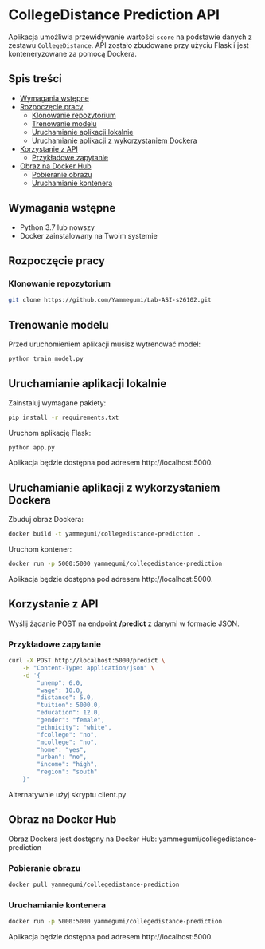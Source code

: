 # CollegeDistance Prediction API

Aplikacja umożliwia przewidywanie wartości `score` na podstawie danych z zestawu `CollegeDistance`. API zostało zbudowane przy użyciu Flask i jest konteneryzowane za pomocą Dockera.

## Spis treści

- [Wymagania wstępne](#wymagania-wstępne)
- [Rozpoczęcie pracy](#rozpoczęcie-pracy)
  - [Klonowanie repozytorium](#klonowanie-repozytorium)
  - [Trenowanie modelu](#trenowanie-modelu)
  - [Uruchamianie aplikacji lokalnie](#uruchamianie-aplikacji-lokalnie)
  - [Uruchamianie aplikacji z wykorzystaniem Dockera](#uruchamianie-aplikacji-z-wykorzystaniem-dockera)
- [Korzystanie z API](#korzystanie-z-api)
  - [Przykładowe zapytanie](#przykładowe-zapytanie)
- [Obraz na Docker Hub](#obraz-na-docker-hub)
  - [Pobieranie obrazu](#pobieranie-obrazu)
  - [Uruchamianie kontenera](#uruchamianie-kontenera)

## Wymagania wstępne

- Python 3.7 lub nowszy
- Docker zainstalowany na Twoim systemie

## Rozpoczęcie pracy

### Klonowanie repozytorium

```bash
git clone https://github.com/Yammegumi/Lab-ASI-s26102.git
```

## Trenowanie modelu
Przed uruchomieniem aplikacji musisz wytrenować model:
```bash
python train_model.py
```
## Uruchamianie aplikacji lokalnie
Zainstaluj wymagane pakiety:
```bash
pip install -r requirements.txt
```
Uruchom aplikację Flask:
```bash
python app.py
```

Aplikacja będzie dostępna pod adresem http://localhost:5000.

## Uruchamianie aplikacji z wykorzystaniem Dockera
Zbuduj obraz Dockera:
```bash
docker build -t yammegumi/collegedistance-prediction .
```
Uruchom kontener:
```bash
docker run -p 5000:5000 yammegumi/collegedistance-prediction
```

Aplikacja będzie dostępna pod adresem http://localhost:5000.

## Korzystanie z API

Wyślij żądanie POST na endpoint **/predict** z danymi w formacie JSON.

### Przykładowe zapytanie

```bash
curl -X POST http://localhost:5000/predict \
    -H "Content-Type: application/json" \
    -d '{
        "unemp": 6.0,
        "wage": 10.0,
        "distance": 5.0,
        "tuition": 5000.0,
        "education": 12.0,
        "gender": "female",
        "ethnicity": "white",
        "fcollege": "no",
        "mcollege": "no",
        "home": "yes",
        "urban": "no",
        "income": "high",
        "region": "south"
    }'
```

Alternatywnie użyj skryptu client.py

## Obraz na Docker Hub
Obraz Dockera jest dostępny na Docker Hub: yammegumi/collegedistance-prediction

### Pobieranie obrazu
```bash
docker pull yammegumi/collegedistance-prediction
```
### Uruchamianie kontenera
```bash
docker run -p 5000:5000 yammegumi/collegedistance-prediction
```
Aplikacja będzie dostępna pod adresem http://localhost:5000.